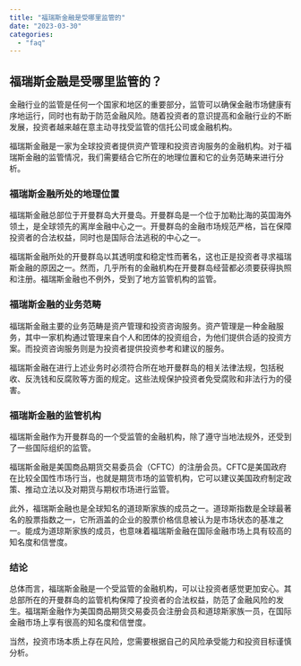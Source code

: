```yaml
---
title: "福瑞斯金融是受哪里监管的"
date: "2023-03-30"
categories: 
  - "faq"
---
```


## 福瑞斯金融是受哪里监管的？

金融行业的监管是任何一个国家和地区的重要部分，监管可以确保金融市场健康有序地运行，同时也有助于防范金融风险。随着投资者的意识提高和金融行业的不断发展，投资者越来越在意主动寻找受监管的信托公司或金融机构。

福瑞斯金融是一家为全球投资者提供资产管理和投资咨询服务的金融机构。对于福瑞斯金融的监管情况，我们需要结合它所在的地理位置和它的业务范畴来进行分析。

### 福瑞斯金融所处的地理位置

福瑞斯金融总部位于开曼群岛大开曼岛。开曼群岛是一个位于加勒比海的英国海外领土，是全球领先的离岸金融中心之一。开曼群岛的金融市场规范严格，旨在保障投资者的合法权益，同时也是国际合法逃税的中心之一。

福瑞斯金融所处的开曼群岛以其透明度和稳定性而著名，这也正是投资者寻求福瑞斯金融的原因之一。然而，几乎所有的金融机构在开曼群岛经营都必须要获得执照和注册。福瑞斯金融也不例外，受到了地方监管机构的监管。

### 福瑞斯金融的业务范畴

福瑞斯金融主要的业务范畴是资产管理和投资咨询服务。资产管理是一种金融服务，其中一家机构通过管理来自个人和团体的投资组合，为他们提供合适的投资方案。而投资咨询服务则是为投资者提供投资参考和建议的服务。

福瑞斯金融在进行上述业务时必须符合所在地开曼群岛的相关法律法规，包括税收、反洗钱和反腐败等方面的规定。这些法规保护投资者免受腐败和非法行为的侵害。

### 福瑞斯金融的监管机构

福瑞斯金融作为开曼群岛的一个受监管的金融机构，除了遵守当地法规外，还受到了一些国际组织的监管。

福瑞斯金融是美国商品期货交易委员会（CFTC）的注册会员。CFTC是美国政府在比较全国性市场行当，也就是期货市场的监管机构，它可以建议美国政府制定政策、推动立法以及对期货与期权市场进行监管。

此外，福瑞斯金融也是全球知名的道琼斯家族的成员之一。道琼斯指数是全球最著名的股票指数之一，它所涵盖的企业的股票价格信息被认为是市场状态的基准之一。能成为道琼斯家族的成员，也意味着福瑞斯金融在国际金融市场上具有较高的知名度和信誉度。

### 结论

总体而言，福瑞斯金融是一个受监管的金融机构，可以让投资者感觉更加安心。其总部所在的开曼群岛的监管机构保障了投资者的合法权益，防范了金融风险的发生。福瑞斯金融作为美国商品期货交易委员会注册会员和道琼斯家族一员，在国际金融市场上享有很高的知名度和信誉度。

当然，投资市场本质上存在风险，您需要根据自己的风险承受能力和投资目标谨慎分析。
